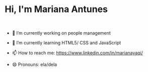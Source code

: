# Hi, I'm Mariana Antunes
<br>

- 🔭 I’m currently working on people management
- 🌱 I’m currently learning HTML5/ CSS and JavaScript 


- 📫 How to reach me: https://www.linkedin.com/in/marianayaqi/
- 😄 Pronouns: ela/dela
